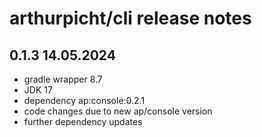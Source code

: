 # arthurpicht/cli release notes

## 0.1.3 14.05.2024

* gradle wrapper 8.7
* JDK 17
* dependency ap:console:0.2.1
* code changes due to new ap/console version
* further dependency updates


